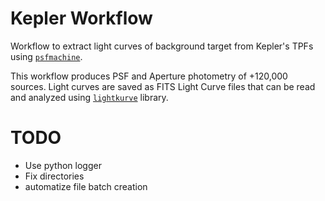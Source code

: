 # Kepler Workflow

Workflow to extract light curves of background target from Kepler's TPFs using
[`psfmachine`](https://github.com/SSDataLab/psfmachine).

This workflow produces PSF and Aperture photometry of +120,000 sources. Light curves are
saved as FITS Light Curve files that can be read and analyzed using
[`lightkurve`](https://github.com/lightkurve/lightkurve) library.

# TODO

* Use python logger
* Fix directories
* automatize file batch creation
